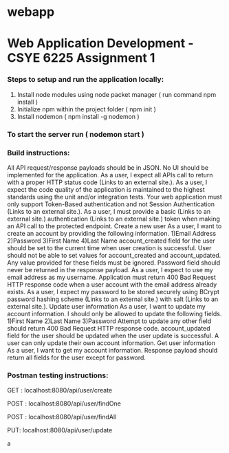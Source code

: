 # webapp
# Web Application Development - CSYE 6225 Assignment 1

### Steps to setup and run the application locally:

1) Install node modules using node packet manager ( run command npm install )
2) Initialize npm within the project folder ( npm init )
3) Install nodemon ( npm install -g nodemon )

### To start the server run ( nodemon start )

### Build instructions:

All API request/response payloads should be in JSON.
No UI should be implemented for the application.
As a user, I expect all APIs call to return with a proper HTTP status code (Links to an external site.).
As a user, I expect the code quality of the application is maintained to the highest standards using the unit and/or integration tests.
Your web application must only support Token-Based authentication and not Session Authentication (Links to an external site.).
As a user, I must provide a basic (Links to an external site.) authentication (Links to an external site.) token when making an API call to the protected endpoint.
Create a new user
As a user, I want to create an account by providing the following information.
1)Email Address
2)Password
3)First Name
4)Last Name
account_created field for the user should be set to the current time when user creation is successful.
User should not be able to set values for account_created and account_updated. Any value provided for these fields must be ignored.
Password field should never be returned in the response payload.
As a user, I expect to use my email address as my username.
Application must return 400 Bad Request HTTP response code when a user account with the email address already exists.
As a user, I expect my password to be stored securely using BCrypt password hashing scheme (Links to an external site.) with salt (Links to an external site.).
Update user information
As a user, I want to update my account information. I should only be allowed to update the following fields.
1)First Name
2)Last Name
3)Password
Attempt to update any other field should return 400 Bad Request HTTP response code.
account_updated field for the user should be updated when the user update is successful.
A user can only update their own account information.
Get user information
As a user, I want to get my account information. Response payload should return all fields for the user except for password.

### Postman testing instructions:

GET : localhost:8080/api/user/create

POST : localhost:8080/api/user/findOne

POST : localhost:8080/api/user/findAll

PUT: localhost:8080/api/user/update

a
